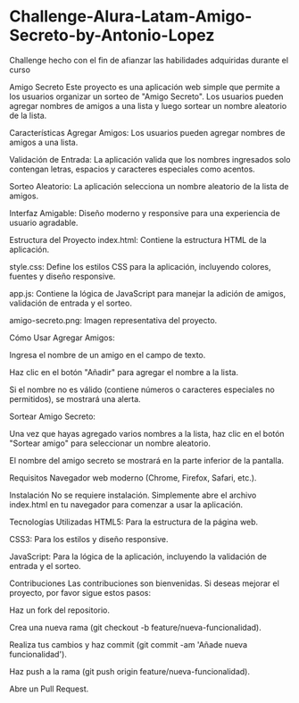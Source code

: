 # Challenge-Alura-Latam-Amigo-Secreto-by-Antonio-Lopez
Challenge hecho con el fin de afianzar las habilidades adquiridas durante el curso 

Amigo Secreto
Este proyecto es una aplicación web simple que permite a los usuarios organizar un sorteo de "Amigo Secreto". Los usuarios pueden agregar nombres de amigos a una lista y luego sortear un nombre aleatorio de la lista.

Características
Agregar Amigos: Los usuarios pueden agregar nombres de amigos a una lista.

Validación de Entrada: La aplicación valida que los nombres ingresados solo contengan letras, espacios y caracteres especiales como acentos.

Sorteo Aleatorio: La aplicación selecciona un nombre aleatorio de la lista de amigos.

Interfaz Amigable: Diseño moderno y responsive para una experiencia de usuario agradable.

Estructura del Proyecto
index.html: Contiene la estructura HTML de la aplicación.

style.css: Define los estilos CSS para la aplicación, incluyendo colores, fuentes y diseño responsive.

app.js: Contiene la lógica de JavaScript para manejar la adición de amigos, validación de entrada y el sorteo.

amigo-secreto.png: Imagen representativa del proyecto.

Cómo Usar
Agregar Amigos:

Ingresa el nombre de un amigo en el campo de texto.

Haz clic en el botón "Añadir" para agregar el nombre a la lista.

Si el nombre no es válido (contiene números o caracteres especiales no permitidos), se mostrará una alerta.

Sortear Amigo Secreto:

Una vez que hayas agregado varios nombres a la lista, haz clic en el botón "Sortear amigo" para seleccionar un nombre aleatorio.

El nombre del amigo secreto se mostrará en la parte inferior de la pantalla.

Requisitos
Navegador web moderno (Chrome, Firefox, Safari, etc.).

Instalación
No se requiere instalación. Simplemente abre el archivo index.html en tu navegador para comenzar a usar la aplicación.

Tecnologías Utilizadas
HTML5: Para la estructura de la página web.

CSS3: Para los estilos y diseño responsive.

JavaScript: Para la lógica de la aplicación, incluyendo la validación de entrada y el sorteo.

Contribuciones
Las contribuciones son bienvenidas. Si deseas mejorar el proyecto, por favor sigue estos pasos:

Haz un fork del repositorio.

Crea una nueva rama (git checkout -b feature/nueva-funcionalidad).

Realiza tus cambios y haz commit (git commit -am 'Añade nueva funcionalidad').

Haz push a la rama (git push origin feature/nueva-funcionalidad).

Abre un Pull Request.
